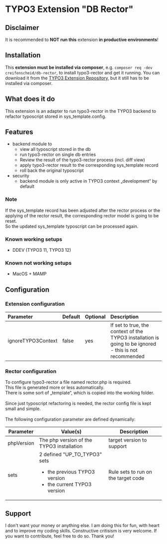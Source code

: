 # TYPO3 Extension "DB Rector"

## Disclaimer
It is recommended to **NOT run this** extension **in productive environments**!

## Installation

This **extension must be installed via composer**, e.g. `composer req -dev creifenscheid/db-rector`, to install typo3-rector and get it running.  You can download it from the [TYPO3 Extension Repository](https://extensions.typo3.org/extension/db_rector/), but it still has to be installed via composer.

## What does it do
This extension is an adapter to run typo3-rector in the TYPO3 backend to refactor typoscript stored in sys_template.config.

## Features
- backend module to
  - view all typoscript stored in the db
  - run typo3-rector on single db entries
  - Review the result of the typo3-rector process (incl. diff view)
  - apply typo3-rector result to the corresponding sys_template record
  - roll back the original typoscript
- security
  - backend module is only active in TYPO3 context „development“ by default

### Note
If the sys_template record has been adjusted after the rector process or the applying of the rector result, the corresponding rector model is going to be reset.<br>
So the updated sys_template typoscript can be processed again.

### Known working setups

* DDEV (TYPO3 11, TYPO3 12)

### Known not working setups

* MacOS + MAMP

## Configuration
### Extension configuration
| Parameter | Default | Optional | Description                                                                  |
|:----------|:--------|:---------|:-----------------------------------------------------------------------------|
|ignoreTYPO3Context|false|yes| If set to true, the context of the TYPO3 installation is going to be ignored - this is not recommended |

### Rector configuration
To configure typo3-rector a file named rector.php is required.<br>
This file is generated more or less automatically.<br>
There is some sort of „template“, which is copied into the working folder.<br>
<br>
Since just typoscript refactoring is needed, the rector config file is kept small and simple.<br>
<br>
The following configuration parameter are defined dynamically:

| Parameter  | Value(s)                                                                                                   | Description                           |
|------------|------------------------------------------------------------------------------------------------------------|---------------------------------------|
| phpVersion | The php version of the TYPO3 installation                                                                  | target version to support             |
| sets       | 2 defined "UP_TO_TYPO3" sets<ul><li>the previous TYPO3 version</li><li>the current TYPO3 version</li></ul> | Rule sets to run on the target code |

## Support
I don't want your money or anything else.
I am doing this for fun, with heart and to improve my coding skills.
Constructive critisism is very welcome.
If you want to contribute, feel free to do so.
Thank you!
